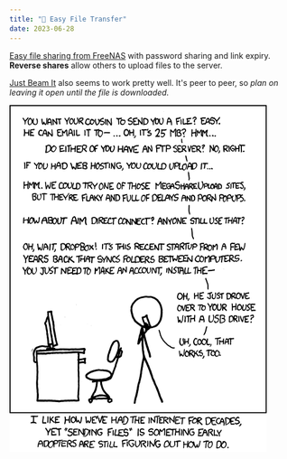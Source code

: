 ```yaml
---
title: "📁 Easy File Transfer"
date: 2023-06-28
---
```


[Easy file sharing from FreeNAS](https://share.plug-world.com/upload) with password sharing and link expiry. **Reverse shares** allow others to upload files to the server.

[Just Beam It](https://justbeamit.com/) also seems to work pretty well. It's peer to peer, so *plan on leaving it open until the file is downloaded.*

![](file_transfer.png)

